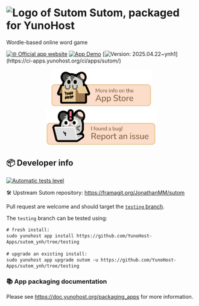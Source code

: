 <!--
N.B.: This README was automatically generated by <https://github.com/YunoHost/apps_tools/blob/main/readme_generator>
It shall NOT be edited by hand.
-->

<h1>
  <img src="https://raw.githubusercontent.com/YunoHost/apps/main/logos/sutom.png" width="32px" alt="Logo of Sutom">
  Sutom, packaged for YunoHost
</h1>

Wordle-based online word game

[![🌐 Official app website](https://img.shields.io/badge/Official_app_website-darkgreen?style=for-the-badge)](https://sutom.nocle.fr/)
[![App Demo](https://img.shields.io/badge/App_Demo-blue?style=for-the-badge)](https://sutom.nocle.fr/)
[![Version: 2025.04.22~ynh1](https://img.shields.io/badge/Version-2025.04.22~ynh1-rgba(0,150,0,1)?style=for-the-badge)](https://ci-apps.yunohost.org/ci/apps/sutom/)

<div align="center">
<a href="https://apps.yunohost.org/app/sutom"><img height="100px" src="https://github.com/YunoHost/yunohost-artwork/raw/refs/heads/main/badges/neopossum-badges/badge_more_info_on_the_appstore.svg"/></a>
<a href="https://github.com/YunoHost-Apps/sutom_ynh/issues"><img height="100px" src="https://github.com/YunoHost/yunohost-artwork/raw/refs/heads/main/badges/neopossum-badges/badge_report_an_issue.svg"/></a>
</div>

## 📦 Developer info

[![Automatic tests level](https://apps.yunohost.org/badge/cilevel/sutom)](https://ci-apps.yunohost.org/ci/apps/sutom/)

🛠️ Upstream Sutom repository: <https://framagit.org/JonathanMM/sutom>

Pull request are welcome and should target the [`testing` branch](https://github.com/YunoHost-Apps/sutom_ynh/tree/testing).

The `testing` branch can be tested using:
```
# fresh install:
sudo yunohost app install https://github.com/YunoHost-Apps/sutom_ynh/tree/testing

# upgrade an existing install:
sudo yunohost app upgrade sutom -u https://github.com/YunoHost-Apps/sutom_ynh/tree/testing
```

### 📚 App packaging documentation

Please see <https://doc.yunohost.org/packaging_apps> for more information.
